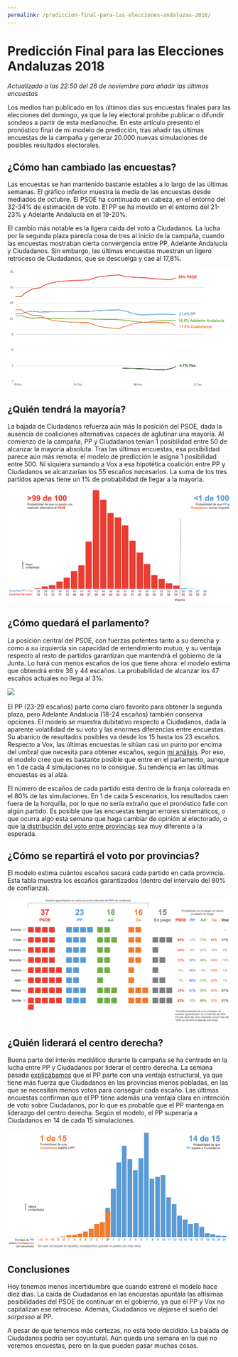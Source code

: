 ```yaml
---
permalink: /prediccion-final-para-las-elecciones-andaluzas-2018/
---
```

# Predicción Final para las Elecciones Andaluzas 2018

*Actualizado a las 22:50 del 26 de noviembre para añadir las últimas encuestas*

Los medios han publicado en los últimos días sus encuestas finales para las elecciones del domingo, ya que la ley electoral prohibe publicar o difundir sondeos a partir de esta medianoche. En este artículo presento el pronóstico final de mi modelo de predicción, tras añadir las últimas encuestas de la campaña y generar 20.000 nuevas simulaciones de posibles resultados electorales.

## ¿Cómo han cambiado las encuestas?

Las encuestas se han mantenido bastante estables a lo largo de las últimas semanas. El gráfico inferior muestra la media de las encuestas desde mediados de octubre. El PSOE ha continuado en cabeza, en el entorno del 32-34% de estimación de voto. El PP se ha movido en el entorno del 21-23% y Adelante Andalucía en el 19-20%.

El cambio más notable es la ligera caída del voto a Ciudadanos. La lucha por la segunda plaza parecía cosa de tres al inicio de la campaña, cuando las encuestas mostraban cierta convergencia entre PP, Adelante Andalucía y Ciudadanos. Sin embargo, las últimas encuestas muestran un ligero retroceso de Ciudadanos, que se descuelga y cae al 17,8%.

![](/images/2018_andalucia_election_forecast/2018.11.26_voto.png)

## ¿Quién tendrá la mayoría?

La bajada de Ciudadanos refuerza aún más la posición del PSOE, dada la ausencia de coaliciones alternativas capaces de aglutinar una mayoría. Al comienzo de la campaña, PP y Ciudadanos tenían 1 posibilidad entre 50 de alcanzar la mayoría absoluta. Tras las últimas encuestas, esa posibilidad parece aún más remota: el modelo de predicción le asigna 1 posibilidad entre 500. Ni siquiera sumando a Vox a esa hipotética coalición entre PP y Ciudadanos se alcanzarían los 55 escaños necesarios. La suma de los tres partidos apenas tiene un 1% de probabilidad de llegar a la mayoría.

![](/images/2018_andalucia_election_forecast/2018.11.26_izquierda_derecha.png)

## ¿Cómo quedará el parlamento?

La posición central del PSOE, con fuerzas potentes tanto a su derecha y como a su izquierda sin capacidad de entendimiento mutuo, y su ventaja respecto al resto de partidos garantizan que mantendrá el gobierno de la Junta. Lo hará con menos escaños de los que tiene ahora: el modelo estima que obtendrá entre 36 y 44 escaños. La probabilidad de alcanzar los 47 escaños actuales no llega al 3%.

![](/images/2018_andalucia_election_forecast/2018.11.26_escaños.png)


El PP (23-29 escaños) parte como claro favorito para obtener la segunda plaza, pero Adelante Andalucía (18-24 escaños) también conserva opciones. El modelo se muestra dubitativo respecto a Ciudadanos, dada la aparente volatilidad de su voto y las enormes diferencias entre encuestas. Su abanico de resultados posibles va desde los 15 hasta los 23 escaños. Respecto a Vox, las últimas encuestas le sitúan casi un punto por encima del umbral que necesita para obtener escaños, según [mi análisis](https://inakiarbeloa.com/entrara-vox-en-el-parlamento). Por eso, el modelo cree que es bastante posible que entre en el parlamento, aunque en 1 de cada 4 simulaciones no lo consigue. Su tendencia en las últimas encuestas es al alza.

El número de escaños de cada partido está dentro de la franja coloreada en el 80% de las simulaciones. En 1 de cada 5 escenarios, los resultados caen fuera de la horquilla, por lo que no sería extraño que el pronóstico falle con algún partido. Es posible que las encuestas tengan errores sistemáticos, o que ocurra algo esta semana que haga cambiar de opinión al electorado, o que [la distribución del voto entre provincias](https://inakiarbeloa.com/estimacion-de-escanos-por-provincias) sea muy diferente a la esperada.

## ¿Cómo se repartirá el voto por provincias?

El modelo estima cuántos escaños sacará cada partido en cada provincia. Esta tabla muestra los escaños garantizados (dentro del intervalo del 80% de confianza).

![](/images/2018_andalucia_election_forecast/2018.11.26_provincias.png)

## ¿Quién liderará el centro derecha?

Buena parte del interés mediático durante la campaña se ha centrado en la lucha entre PP y Ciudadanos por liderar el centro derecha. La semana pasada [explicábamos](https://inakiarbeloa.com/el-liderazgo-del-centro-derecha) que el PP parte con una ventaja estructural, ya que tiene más fuerza que Ciudadanos en las provincias menos pobladas, en las que se necesitan menos votos para conseguir cada escaño. Las últimas encuestas confirman que el PP tiene además una ventaja clara en intención de voto sobre Ciudadanos, por lo que es probable que el PP mantenga en liderazgo del centro derecha. Según el modelo, el PP superaría a Ciudadanos en 14 de cada 15 simulaciones.

![](/images/2018_andalucia_election_forecast/2018.11.26_pp_ciudadanos.png)

## Conclusiones

Hoy tenemos menos incertidumbre que cuando estrené el modelo hace diez días. La caída de Ciudadanos en las encuestas apuntala las altísimas posibilidades del PSOE de continuar en el gobierno, ya que el PP y Vox no capitalizan ese retroceso. Además, Ciudadanos ve alejarse el sueño del *sorpasso* al PP.

A pesar de que tenemos más certezas, no está todo decidido. La bajada de Ciudadanos podría ser coyuntural. Aún queda una semana en la que no veremos encuestas, pero en la que pueden pasar muchas cosas.
